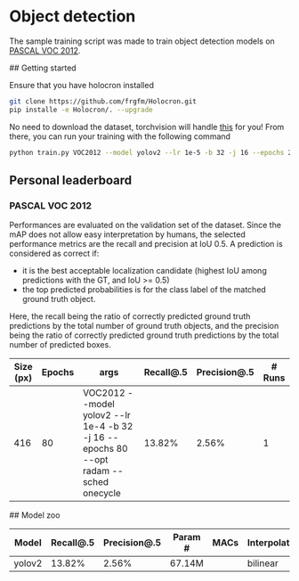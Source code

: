 # Object detection

The sample training script was made to train object detection models on [PASCAL VOC 2012](http://host.robots.ox.ac.uk/pascal/VOC/voc2012/).

## Getting started

Ensure that you have holocron installed

```bash
git clone https://github.com/frgfm/Holocron.git
pip installe -e Holocron/. --upgrade
```

No need to download the dataset, torchvision will handle [this](https://pytorch.org/docs/stable/torchvision/datasets.html#torchvision.datasets.VOCDetection) for you! From there, you can run your training with the following command

```bash
python train.py VOC2012 --model yolov2 --lr 1e-5 -b 32 -j 16 --epochs 20 --opt radam --sched onecycle
```



## Personal leaderboard

### PASCAL VOC 2012

Performances are evaluated on the validation set of the dataset. Since the mAP does not allow easy interpretation by humans, the selected performance metrics are the recall and precision at IoU 0.5. A prediction is considered as correct if:

- it is the best acceptable localization candidate (highest IoU among predictions with the GT, and IoU >= 0.5)
- the top predicted probabilities is for the class label of the matched ground truth object.

Here, the recall being the ratio of correctly predicted ground truth predictions by the total number of ground truth objects, and the precision being the ratio of correctly predicted ground truth predictions by the total number of predicted boxes.

| Size (px) | Epochs | args                                                         | Recall@.5 | Precision@.5 | # Runs |
| --------- | ------ | ------------------------------------------------------------ | --------- | ------------ | ------ |
| 416       | 80     | VOC2012 --model yolov2 --lr 1e-4 -b 32 -j 16 --epochs 80 --opt radam --sched onecycle | 13.82%    | 2.56%        | 1      |



## Model zoo

| Model  | Recall@.5 | Precision@.5 | Param # | MACs | Interpolation | Image size |
| ------ | --------- | ------------ | ------- | ---- | ------------- | ---------- |
| yolov2 | 13.82%    | 2.56%        | 67.14M  |      | bilinear      | 416        |

